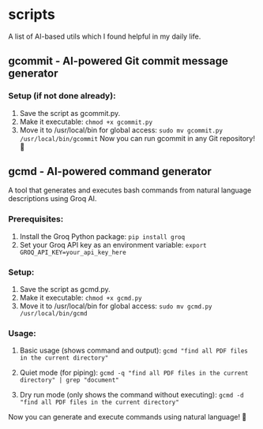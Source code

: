 # scripts

A list of AI-based utils which I found helpful in my daily life.

## gcommit - AI-powered Git commit message generator

### Setup (if not done already):
  1. Save the script as gcommit.py.
  2. Make it executable:
        ```chmod +x gcommit.py```
  3. Move it to /usr/local/bin for global access:
        ```sudo mv gcommit.py /usr/local/bin/gcommit```
Now you can run gcommit in any Git repository! 🚀

## gcmd - AI-powered command generator

A tool that generates and executes bash commands from natural language descriptions using Groq AI.

### Prerequisites:
  1. Install the Groq Python package:
        ```pip install groq```
  2. Set your Groq API key as an environment variable:
        ```export GROQ_API_KEY=your_api_key_here```

### Setup:
  1. Save the script as gcmd.py.
  2. Make it executable:
        ```chmod +x gcmd.py```
  3. Move it to /usr/local/bin for global access:
        ```sudo mv gcmd.py /usr/local/bin/gcmd```

### Usage:
  1. Basic usage (shows command and output):
        ```gcmd "find all PDF files in the current directory"```
  
  2. Quiet mode (for piping):
        ```gcmd -q "find all PDF files in the current directory" | grep "document"```
  
  3. Dry run mode (only shows the command without executing):
        ```gcmd -d "find all PDF files in the current directory"```

Now you can generate and execute commands using natural language! 🚀








